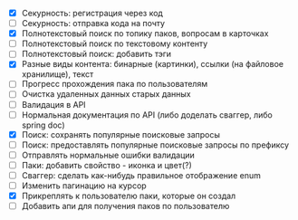 * [x] Cекурность: регистрация через код
* [ ] Cекурность: отправка кода на почту
* [x] Полнотекстовый поиск по топику паков, вопросам в карточках
* [ ] Полнотекстовый поиск по текстовому контенту
* [ ] Полнотекстовый поиск: добавить тэги
* [x] Разные виды контента: бинарные (картинки), ссылки (на файловое хранилище), текст
* [ ] Прогресс прохождения пака по пользователям
* [ ] Очистка удаленных данных старых данных
* [ ] Валидация в API
* [ ] Нормальная документация по API (либо доделать сваггер, либо spring doc)
* [x] Поиск: сохранять популярные поисковые запросы
* [ ] Поиск: предоставлять популярные поисковые запросы по префиксу
* [ ] Отправлять нормальные ошибки валидации
* [ ] Паки: добавить свойство - иконка и цвет(?)
* [ ] Сваггер: сделать как-нибудь правильное отображение enum
* [ ] Изменить пагинацию на курсор
* [x] Прикреплять к пользователю паки, которые он создал
* [ ] Добавить апи для получения паков по пользователю
